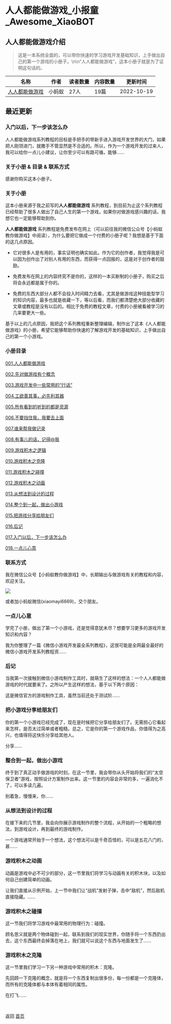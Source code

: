 # 人人都能做游戏_小报童_Awesome_XiaoBOT

## 人人都能做游戏介绍
> 这是一本系统全面的，可以带你快速的学习游戏开发基础知识，上手做出自己的第一个游戏的小册子。\n\n“人人都能做游戏”，这本小册子就是为了证明这句话的。  
  


|名称|作者|读者数量|内容数量|更新时间|
|---|---|---|---|---|
|[人人都能做游戏](https://xiaobot.net/p/rrdnzyx?refer=9c3f1c95-a052-465a-9902-f6d75080262a)|小蚂蚁|27人|19篇|2022-10-19|

## 最近更新
### 入门以后，下一步该怎么办

人人都能做游戏系列教程的目标是手把手的带新手进入游戏开发世界的大门，如果把人刚领进门，就撒手不管显然是不合适的。所以，作为一个游戏开发的过来人，我可以给你一点儿小建议，让你至少可以有路可循，能够......

### 关于小册 & 目录 & 联系方式

感谢你购买这本小册子。

### 关于小册

这本小册来源于我之前写的**人人都能做游戏**
系列教程，到目前为止这个系列教程已经帮助了很多人做出了自己人生的第一个游戏，如果你对做游戏感兴趣的话，我想它也一定能够帮助到你。

**人人都能做游戏**
系列教程是免费发布在网上（可以前往我的微信公众号【小蚂蚁教你做游戏】中阅读），为什么要把它做成一个付费的小册子呢？我想是基于下面的这几点原因。

  * 它对很多人是有用的，事实证明也确实如此。作为它的创作者，我觉得我是可以因为创作出了对别人有用的东西，而获得一点回报的，这是对于创作者的鼓励。

  * 免费发布在网上的内容终究不是你的，这样的一本买断制的小册子，购买之后将会永远都是属于你的。

  * 免费的东西大部分人都不会投入时间精力去看，尤其是做游戏这种技能型学习的知识内容，最多也就是收藏一下，等以后看，而我们都清楚绝大部分收藏的文章或教程是没有以后的。相比于免费的教程文章，付费的小册被看被学习的几率要更大一些。

基于以上的几点原因，我把这个系列教程重新整理编辑，制作出了这本《人人都能做游戏》的小册，希望它能够帮助你快速的了解游戏开发的基础知识，上手做出自己的第一个小游戏。

### 小册目录

[001.人人都能做游戏](https://xiaobot.net/post/9fb75192-d688-426b-9e38-eb9d651fc010)

[002.先对做游戏有个概念](https://xiaobot.net/post/247420ef-c6b1-4421-8c03-dd9ae1bca7bc)

[003.游戏开发中一些常用的“行话”](https://xiaobot.net/post/355ced61-5814-4e9c-a6a7-85d66f0583e0)

[004.工欲善其事，必先利其器](https://xiaobot.net/post/ef1ab0fd-903c-48ce-8bf1-cff374684da7)

[005.所有看到的听到的都是资源](https://xiaobot.net/post/73ef4228-ccc8-492f-b81c-881b56102536)

[006.不要挡住我，我要去上面](https://xiaobot.net/post/11b86e5d-4771-4d33-b489-73b74d10a5fc)

[007.谁来帮我做记录](https://xiaobot.net/post/3d1e70c8-4d2f-4d4a-b0d9-dba3e2ad2b78)

[008.有事儿的话，记得@我](https://xiaobot.net/post/653f897c-fa5b-47ec-a9d1-d8d2033fa07d)

[009.游戏积木之逻辑](https://xiaobot.net/post/6fc46ab1-1d62-4270-b359-7a4ac8544b70)

[010.游戏积木之克隆](https://xiaobot.net/post/0dfbc88f-4083-4bf2-81d7-def2ea8cb722)

[011.游戏积木之碰撞](https://xiaobot.net/post/59164243-398a-4070-99ab-5362ad869234)

[012.游戏积木之动画](https://xiaobot.net/post/1f099d1b-3ea1-4bc0-8393-dd74db9374dc)

[013.从想法到设计的过程](https://xiaobot.net/post/4c276e2d-3cd3-4a9e-a56c-be623a9c3cf1)

[014.整个到一起，做出小游戏](https://xiaobot.net/post/7cd79f04-6b7a-4c35-abaf-7ea9455dd2ce)

[015.把游戏分享给朋友们](https://xiaobot.net/post/43dd75d2-db8a-4a36-ac8b-96a06991fe77)

[016.后记](https://xiaobot.net/post/d0297ea2-bc8c-4878-963a-99c33f55b944)

[017.入门以后，下一步该怎么办](https://xiaobot.net/post/37a69bec-f824-4ec5-83a4-9435e269debe)

[018.一点儿心意](https://xiaobot.net/post/524a2d17-72c6-4060-8010-fde3f0f6f685)

### 联系方式

我在微信公众号【小蚂蚁教你做游戏】中，长期输出与做游戏有关的教程和内容，欢迎关注。

![](https://static.xiaobot.net/file/2022-10-20/81804/41b084050b840f427c61db20bbfceb3f.png)

或者加小蚂蚁微信(xiaomayi6669)，交个朋友。

### 一点儿心意

学完了小册，做出了第一个小游戏，还是觉得意犹未尽？想要学习更多的游戏开发知识和内容？

我为你整理了一篇《微信小游戏开发最全系列教程》，这很可能是全网最全最好的微信小游戏开发系列教程资......

### 后记

当我第一次接触到微信小游戏制作工具时，就萌生了这样的想法：一个人人都能做游戏的时代就要来了。之所以产生这样的想法，基于以下两个原因：

这是微信官方的游戏制作工具，虽然当前还处于测试阶......

### 把小游戏分享给朋友们

你的第一个小游戏已经完成了，现在是时候把它分享给朋友们了。无需担心它看起来怎样，是否太过简单或者粗糙。总之，它是你的第一个游戏作品，你值得为之高兴，也值得将这快乐分享给其他人。

分享......

### 整合到一起，做出小游戏

终于到了真正动手做游戏的时刻，在这一节里，我会带你从头开始将我们的“太空保卫者”游戏，按照设计方案制作出来。这一节里的内容会非常的多，一遍消化不了，可以多读几遍。

别着急，慢慢来，你......

### 从想法到设计的过程

在接下来的几节里，我会向你展示游戏制作的整个流程，从开始的一个粗略的想法，到游戏设计，再到最终的游戏制作。

一个游戏通常开始于一个想法，这个想法可以是千奇百怪的，可以是五花八门的，甚......

### 游戏积木之动画

动画是游戏中必不可少的部分，这一节里我们将学习与动画有关的积木块，以及如何自己创建简单的动画。

让我们直接从示例开始，上一节中我们让“战机”发射子弹，击中“敌机”，然后敌机直接隐藏。......

### 游戏积木之碰撞

这一节我们将学习游戏中最常用的物理行为：碰撞。

顾名思义就是两个物体碰到一起，联系到我们的现实世界，你随手将一个东西扔出去，这个东西最终会掉落在地上，我们就可以说这个东西与地面发生了......

### 游戏积木之克隆

这一节里我们学习一下另一种游戏中常用的积木：克隆。

先回顾一下克隆的概念，就是将一个东西复制出很多份，每一份都是一个克隆体，而所有的克隆体都与本体有着相同的属性。

在打飞......


<a href="https://github.com/Reno9527/awesome-xiaobot" style="color: white; text-decoration: none;">awesome-xiaobot</a>

返回 [首页](../README.md)
